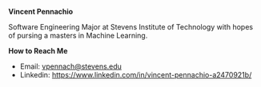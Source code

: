 **Vincent Pennachio**

Software Engineering Major at Stevens Institute of Technology with hopes of pursing a masters in Machine Learning.

**How to Reach Me**
- Email: vpennach@stevens.edu
- Linkedin: https://www.linkedin.com/in/vincent-pennachio-a2470921b/
<!---
vpennach/vpennach is a ✨ special ✨ repository because its `README.md` (this file) appears on your GitHub profile.
You can click the Preview link to take a look at your changes.
--->
